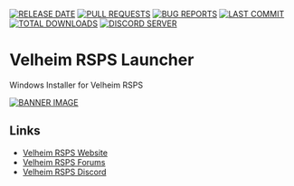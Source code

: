 [![RELEASE DATE](https://img.shields.io/github/release-date/VelheimRSPS/Velheim-RSPS-Launcher)](https://github.com/VelheimRSPS/Velheim-RSPS-Launcher/releases)
[![PULL REQUESTS](https://img.shields.io/github/issues-pr-raw/VelheimRSPS/Velheim-RSPS-Launcher)](https://github.com/VelheimRSPS/Velheim-RSPS-Launcher/blob/main/.github/ISSUES/feature_request.md)
[![BUG REPORTS](https://img.shields.io/github/issues-raw/VelheimRSPS/Velheim-RSPS-Launcher)](https://github.com/VelheimRSPS/Velheim-RSPS-Launcher/blob/main/.github/ISSUES/bug_report.md)
[![LAST COMMIT](https://img.shields.io/github/last-commit/VelheimRSPSVelheimRSPS/Velheim-RSPS-Launcher/main)](https://github.com/VelheimRSPS/Velheim-RSPS-Launcher)
[![TOTAL DOWNLOADS](https://img.shields.io/github/downloads/VelheimRSPS/Velheim-RSPS-Launcher/total)](https://github.com/VelheimRSPS/Velheim-RSPS-Launcher/releases/)
[![DISCORD SERVER](https://discordapp.com/api/guilds/402767531816910858/widget.png?style=shield)](https://discord.gg/bAtRnqb)

# Velheim RSPS Launcher
Windows Installer for Velheim RSPS

[![BANNER IMAGE](https://velheim.com/bin/img/new-logo.png)](https://www.velheim.com)

## Links

 - [Velheim RSPS Website](https://www.velheim.com)
 - [Velheim RSPS Forums](https://www.velheim.com/community)
 - [Velheim RSPS Discord](https://discord.gg/bAtRnqb)
